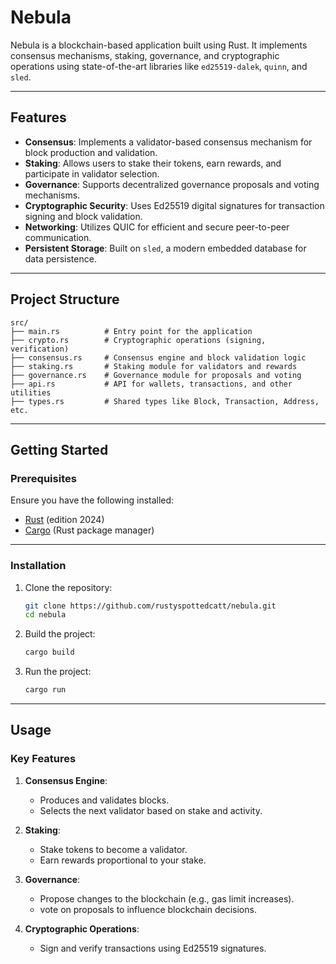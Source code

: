# Nebula

Nebula is a blockchain-based application built using Rust. It implements consensus mechanisms, staking, governance, and cryptographic operations using state-of-the-art libraries like `ed25519-dalek`, `quinn`, and `sled`.

---

## Features

- **Consensus**: Implements a validator-based consensus mechanism for block production and validation.
- **Staking**: Allows users to stake their tokens, earn rewards, and participate in validator selection.
- **Governance**: Supports decentralized governance proposals and voting mechanisms.
- **Cryptographic Security**: Uses Ed25519 digital signatures for transaction signing and block validation.
- **Networking**: Utilizes QUIC for efficient and secure peer-to-peer communication.
- **Persistent Storage**: Built on `sled`, a modern embedded database for data persistence.

---

## Project Structure

```plaintext
src/
├── main.rs          # Entry point for the application
├── crypto.rs        # Cryptographic operations (signing, verification)
├── consensus.rs     # Consensus engine and block validation logic
├── staking.rs       # Staking module for validators and rewards
├── governance.rs    # Governance module for proposals and voting
├── api.rs           # API for wallets, transactions, and other utilities
├── types.rs         # Shared types like Block, Transaction, Address, etc.
```

---

## Getting Started

### Prerequisites

Ensure you have the following installed:

- [Rust](https://www.rust-lang.org/) (edition 2024)
- [Cargo](https://doc.rust-lang.org/cargo/) (Rust package manager)

---

### Installation

1. Clone the repository:
   ```sh
   git clone https://github.com/rustyspottedcatt/nebula.git
   cd nebula
   ```

2. Build the project:
   ```sh
   cargo build
   ```

3. Run the project:
   ```sh
   cargo run
   ```

---

## Usage

### Key Features

1. **Consensus Engine**:
    - Produces and validates blocks.
    - Selects the next validator based on stake and activity.

2. **Staking**:
    - Stake tokens to become a validator.
    - Earn rewards proportional to your stake.

3. **Governance**:
    - Propose changes to the blockchain (e.g., gas limit increases).
    - vote on proposals to influence blockchain decisions.

4. **Cryptographic Operations**:
    - Sign and verify transactions using Ed25519 signatures.
